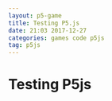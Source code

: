 ```yaml
---
layout: p5-game
title: Testing P5.js
date: 21:03 2017-12-27
categories: games code p5js
tag: p5js
---
```

# Testing P5js

